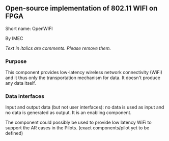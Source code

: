 ## Open-source implementation of 802.11 WIFI on FPGA

Short name: OpenWIFI

By IMEC

_Text in italics are comments. Please remove them._

### Purpose

This component provides low-latency wireless network connectivity (WiFi) and it thus only the transportation mechanism for data. It doesn't produce any data itself.

### Data interfaces

Input and output data (but not user interfaces): no data is used as input and no data is generated as output. It is an enabling component.

The component could possibly be used to provide low latency WiFi to support the AR cases in the Pilots. (exact components/pilot yet to be defined)
